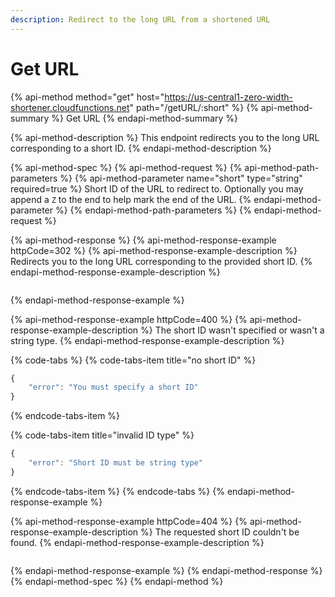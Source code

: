 ```yaml
---
description: Redirect to the long URL from a shortened URL
---
```


# Get URL

{% api-method method="get" host="https://us-central1-zero-width-shortener.cloudfunctions.net" path="/getURL/:short" %}
{% api-method-summary %}
Get URL
{% endapi-method-summary %}

{% api-method-description %}
This endpoint redirects you to the long URL corresponding to a short ID.
{% endapi-method-description %}

{% api-method-spec %}
{% api-method-request %}
{% api-method-path-parameters %}
{% api-method-parameter name="short" type="string" required=true %}
Short ID of the URL to redirect to. Optionally you may append a `Z` to the end to help mark the end of the URL.
{% endapi-method-parameter %}
{% endapi-method-path-parameters %}
{% endapi-method-request %}

{% api-method-response %}
{% api-method-response-example httpCode=302 %}
{% api-method-response-example-description %}
Redirects you to the long URL corresponding to the provided short ID.
{% endapi-method-response-example-description %}

```

```
{% endapi-method-response-example %}

{% api-method-response-example httpCode=400 %}
{% api-method-response-example-description %}
The short ID wasn't specified or wasn't a string type.
{% endapi-method-response-example-description %}

{% code-tabs %}
{% code-tabs-item title="no short ID" %}
```javascript
{
    "error": "You must specify a short ID"
}
```
{% endcode-tabs-item %}

{% code-tabs-item title="invalid ID type" %}
```javascript
{
    "error": "Short ID must be string type"
}
```
{% endcode-tabs-item %}
{% endcode-tabs %}
{% endapi-method-response-example %}

{% api-method-response-example httpCode=404 %}
{% api-method-response-example-description %}
The requested short ID couldn't be found.
{% endapi-method-response-example-description %}

```

```
{% endapi-method-response-example %}
{% endapi-method-response %}
{% endapi-method-spec %}
{% endapi-method %}



